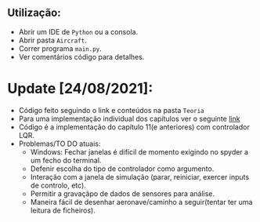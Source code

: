 ## Utilização:

- Abrir um IDE de ```Python``` ou a consola.
- Abrir pasta ```Aircraft```.
- Correr programa ```main.py```.
- Ver comentários código para detalhes.

# Update [24/08/2021]: 

- Código feito seguindo o link e conteúdos na pasta ```Teoria```
- Para uma implementação individual dos capítulos ver o seguinte [link](https://github.com/eyler94/EE674LQR)
- Código é a implementação do capítulo 11(e anteriores) com controlador LQR.
- Problemas/TO DO atuais:
	- Windows: Fechar janelas é difícil de momento exigindo no spyder a um fecho do terminal.
	- Defenir escolha do tipo de controlador como argumento.
	- Interação com a janela de simulação (parar, reiniciar, exercer inputs de controlo, etc).
	- Permitir a gravaçãpo de dados de sensores para análise.
	- Maneira fácil de desenhar aeronave/caminho a seguir(tentar ter uma leitura de ficheiros).
